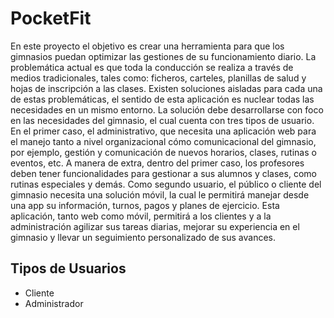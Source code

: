 # PocketFit

En este proyecto el objetivo es crear una herramienta para que los gimnasios puedan optimizar las gestiones de su funcionamiento diario. La problemática actual es que toda la conducción se realiza a través de medios tradicionales, tales como: ficheros, carteles, planillas de salud y hojas de inscripción a las clases. Existen soluciones aisladas para cada una de estas problemáticas, el sentido de esta aplicación es nuclear todas las necesidades en un mismo entorno.
La solución debe desarrollarse con foco en las necesidades del gimnasio, el cual cuenta con tres tipos de usuario. En el primer caso, el administrativo, que necesita una aplicación web para el manejo tanto a nivel organizacional cómo comunicacional del gimnasio, por ejemplo, gestión y comunicación de nuevos horarios, clases, rutinas o eventos, etc. A manera de extra, dentro del primer caso, los profesores deben tener funcionalidades para gestionar a sus alumnos y clases, como rutinas especiales y demás. Como segundo usuario, el público o cliente del gimnasio necesita una solución móvil, la cual le permitirá manejar desde una app su información, turnos, pagos y planes de ejercicio. 
Esta aplicación, tanto web como móvil, permitirá a los clientes y a la administración agilizar sus tareas diarias, mejorar su experiencia en el gimnasio y llevar un seguimiento personalizado de sus avances.

## Tipos de Usuarios
- Cliente
- Administrador
